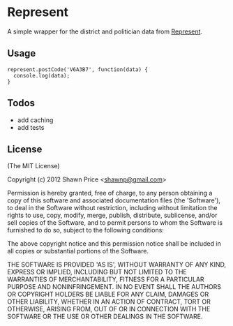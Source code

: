 # Represent

A simple wrapper for the district and politician data from [Represent](http://represent.opennorth.ca/).

## Usage

    represent.postCode('V6A3B7', function(data) {
      console.log(data);
    }

## Todos

* add caching
* add tests

## License

(The MIT License)

Copyright (c) 2012 Shawn Price &lt;shawnp@gmail.com&gt;

Permission is hereby granted, free of charge, to any person obtaining a copy of this software and associated documentation files (the 'Software'), to deal in the Software without restriction, including without limitation the rights to use, copy, modify, merge, publish, distribute, sublicense, and/or sell copies of the Software, and to permit persons to whom the Software is furnished to do so, subject to the following conditions:

The above copyright notice and this permission notice shall be included in all copies or substantial portions of the Software.

THE SOFTWARE IS PROVIDED 'AS IS', WITHOUT WARRANTY OF ANY KIND, EXPRESS OR IMPLIED, INCLUDING BUT NOT LIMITED TO THE WARRANTIES OF MERCHANTABILITY, FITNESS FOR A PARTICULAR PURPOSE AND NONINFRINGEMENT. IN NO EVENT SHALL THE AUTHORS OR COPYRIGHT HOLDERS BE LIABLE FOR ANY CLAIM, DAMAGES OR OTHER LIABILITY, WHETHER IN AN ACTION OF CONTRACT, TORT OR OTHERWISE, ARISING FROM, OUT OF OR IN CONNECTION WITH THE SOFTWARE OR THE USE OR OTHER DEALINGS IN THE SOFTWARE.
